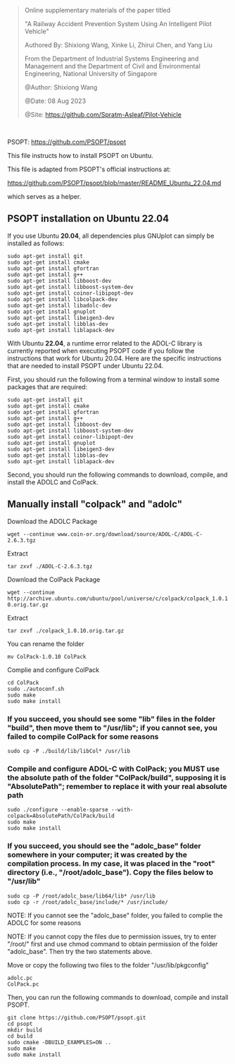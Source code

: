 > Online supplementary materials of the paper titled 
> 
> "A Railway Accident Prevention System Using An Intelligent Pilot Vehicle"
> 
> Authored By: Shixiong Wang, Xinke Li, Zhirui Chen, and Yang Liu
> 
> From the Department of Industrial Systems Engineering and Management and the Department of Civil and Environmental Engineering, National University of Singapore
> 
> @Author: Shixiong Wang
> 
> @Date: 08 Aug 2023
> 
> @Site: https://github.com/Spratm-Asleaf/Pilot-Vehicle

$~$

PSOPT: https://github.com/PSOPT/psopt 

This file instructs how to install PSOPT on Ubuntu.

This file is adapted from PSOPT's official instructions at: 

https://github.com/PSOPT/psopt/blob/master/README_Ubuntu_22.04.md 

which serves as a helper.

## PSOPT installation on Ubuntu 22.04
If you use Ubuntu **20.04**, all dependencies plus GNUplot can simply be installed as follows:

````
sudo apt-get install git
sudo apt-get install cmake
sudo apt-get install gfortran
sudo apt-get install g++
sudo apt-get install libboost-dev
sudo apt-get install libboost-system-dev
sudo apt-get install coinor-libipopt-dev
sudo apt-get install libcolpack-dev
sudo apt-get install libadolc-dev
sudo apt-get install gnuplot
sudo apt-get install libeigen3-dev
sudo apt-get install libblas-dev
sudo apt-get install liblapack-dev
````

With Ubuntu **22.04**, a runtime error related to the ADOL-C library is currently reported when executing PSOPT code if you follow the instructions that work for Ubuntu 20.04. 
Here are the specific instructions that are needed to install PSOPT under Ubuntu 22.04.

First, you should run the following from a terminal window to install some packages that are required:

````
sudo apt-get install git
sudo apt-get install cmake
sudo apt-get install gfortran
sudo apt-get install g++
sudo apt-get install libboost-dev
sudo apt-get install libboost-system-dev
sudo apt-get install coinor-libipopt-dev
sudo apt-get install gnuplot
sudo apt-get install libeigen3-dev
sudo apt-get install libblas-dev
sudo apt-get install liblapack-dev
````

Second, you should run the following commands to download, compile, and install the ADOLC and ColPack.

## Manually install "colpack" and "adolc"

Download the ADOLC Package

``
wget --continue www.coin-or.org/download/source/ADOL-C/ADOL-C-2.6.3.tgz
``

Extract

``
tar zxvf ./ADOL-C-2.6.3.tgz
``

Download the ColPack Package

``
wget --continue http://archive.ubuntu.com/ubuntu/pool/universe/c/colpack/colpack_1.0.10.orig.tar.gz
``

Extract

``
tar zxvf ./colpack_1.0.10.orig.tar.gz
``

You can rename the folder

``
mv ColPack-1.0.10 ColPack
``

Complie and configure ColPack

````
cd ColPack
sudo ./autoconf.sh
sudo make
sudo make install
````

### If you succeed, you should see some "lib" files in the folder "build", then move them to "/usr/lib"; if you cannot see, you failed to compile ColPack for some reasons

``
sudo cp -P ./build/lib/libCol* /usr/lib
``

### Compile and configure ADOL-C with ColPack; you MUST use the absolute path of the folder "ColPack/build", supposing it is "AbsolutePath"; remember to replace it with your real absolute path

````
sudo ./configure --enable-sparse --with-colpack=AbsolutePath/ColPack/build
sudo make
sudo make install
````

### If you succeed, you should see the "adolc_base" folder somewhere in your computer; it was created by the compilation process. In my case, it was placed in the "root" directory (i.e., "/root/adolc_base"). Copy the files below to "/usr/lib"

````
sudo cp -P /root/adolc_base/lib64/lib* /usr/lib
sudo cp -r /root/adolc_base/include/* /usr/include/
````

NOTE: If you cannot see the "adolc_base" folder, you failed to complie the ADOLC for some reasons

NOTE: If you cannot copy the files due to permission issues, try to enter "/root/" first and use chmod command to obtain permission of the folder "adolc_base". Then try the two statements above.

Move or copy the following two files to the folder "/usr/lib/pkgconfig"
````
adolc.pc
ColPack.pc
````

Then, you can run the following commands to download, compile and install PSOPT.

````
git clone https://github.com/PSOPT/psopt.git
cd psopt
mkdir build
cd build
sudo cmake -DBUILD_EXAMPLES=ON ..
sudo make
sudo make install
````
